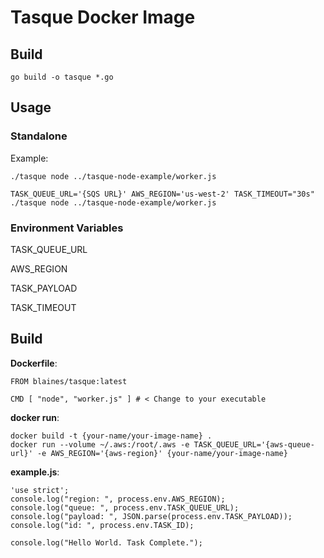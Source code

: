 # Tasque Docker Image

## Build

```
go build -o tasque *.go
```

## Usage

### Standalone

Example:
```
./tasque node ../tasque-node-example/worker.js
```

```
TASK_QUEUE_URL='{SQS URL}' AWS_REGION='us-west-2' TASK_TIMEOUT="30s" ./tasque node ../tasque-node-example/worker.js
```

### Environment Variables

TASK_QUEUE_URL

AWS_REGION

TASK_PAYLOAD

TASK_TIMEOUT

## Build

__Dockerfile__:
```
FROM blaines/tasque:latest

CMD [ "node", "worker.js" ] # < Change to your executable
```

__docker run__:
```
docker build -t {your-name/your-image-name} .
docker run --volume ~/.aws:/root/.aws -e TASK_QUEUE_URL='{aws-queue-url}' -e AWS_REGION='{aws-region}' {your-name/your-image-name}
```

__example.js__:
```
'use strict';
console.log("region: ", process.env.AWS_REGION);
console.log("queue: ", process.env.TASK_QUEUE_URL);
console.log("payload: ", JSON.parse(process.env.TASK_PAYLOAD));
console.log("id: ", process.env.TASK_ID);

console.log("Hello World. Task Complete.");
```
